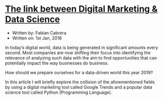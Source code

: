 # [The link between Digital Marketing & Data Science](https://www.linkedin.com/pulse/link-between-digital-marketing-data-science-fabian-cabrera/)

- Written by: Fabian Cabrera
- Written on: 1st Jan, 2018

In today’s digital world, data is being generated in significant amounts every second. Most companies are now shifting their focus into identifying the relevance of analyzing such data with the aim to find opportunities that can potentially impact the way businesses do business. 

How should we prepare ourselves for a data-driven world this year 2019?

In this article I will briefly explore the collision of the aforementioned fields by using a digital marketing tool called Google Trends and a popular data science tool called Python (Programming Language).

